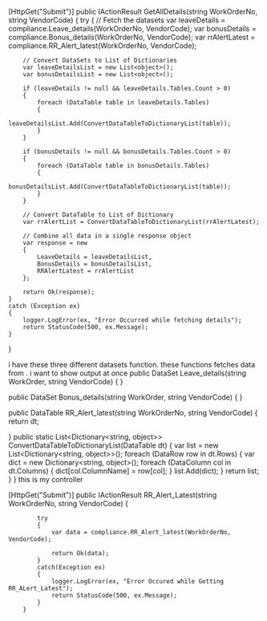 [HttpGet("Submit")]
public IActionResult GetAllDetails(string WorkOrderNo, string VendorCode)
{
    try
    {
        // Fetch the datasets
        var leaveDetails = compliance.Leave_details(WorkOrderNo, VendorCode);
        var bonusDetails = compliance.Bonus_details(WorkOrderNo, VendorCode);
        var rrAlertLatest = compliance.RR_Alert_latest(WorkOrderNo, VendorCode);

        // Convert DataSets to List of Dictionaries
        var leaveDetailsList = new List<object>();
        var bonusDetailsList = new List<object>();

        if (leaveDetails != null && leaveDetails.Tables.Count > 0)
        {
            foreach (DataTable table in leaveDetails.Tables)
            {
                leaveDetailsList.Add(ConvertDataTableToDictionaryList(table));
            }
        }

        if (bonusDetails != null && bonusDetails.Tables.Count > 0)
        {
            foreach (DataTable table in bonusDetails.Tables)
            {
                bonusDetailsList.Add(ConvertDataTableToDictionaryList(table));
            }
        }

        // Convert DataTable to List of Dictionary
        var rrAlertList = ConvertDataTableToDictionaryList(rrAlertLatest);

        // Combine all data in a single response object
        var response = new
        {
            LeaveDetails = leaveDetailsList,
            BonusDetails = bonusDetailsList,
            RRAlertLatest = rrAlertList
        };

        return Ok(response);
    }
    catch (Exception ex)
    {
        logger.LogError(ex, "Error Occurred while fetching details");
        return StatusCode(500, ex.Message);
    }
}




i have these three different datasets function. these functions fetches data from . i want to show output at once 
public DataSet Leave_details(string WorkOrder, string VendorCode)
        {
}

public DataSet Bonus_details(string WorkOrder, string VendorCode)
        {
}

public DataTable RR_Alert_latest(string WorkOrderNo, string VendorCode)
        {
 return dt;

}
public static List<Dictionary<string, object>> ConvertDataTableToDictionaryList(DataTable dt)
    {
        var list = new List<Dictionary<string, object>>();
        foreach (DataRow row in dt.Rows)
        {
            var dict = new Dictionary<string, object>();
            foreach (DataColumn col in dt.Columns)
            {
                dict[col.ColumnName] = row[col];
            }
            list.Add(dict);
        }
        return list;
    }
}
 this is my controller 

 [HttpGet("Submit")]
        public IActionResult RR_Alert_Latest(string WorkOrderNo, string VendorCode)
        {

            try
            {
                var data = compliance.RR_Alert_latest(WorkOrderNo, VendorCode);
                
                return Ok(data);    
            }
            catch(Exception ex)
            {
                logger.LogError(ex, "Error Occured while Getting RR_ALert_Latest");
                return StatusCode(500, ex.Message);
            }
        }
